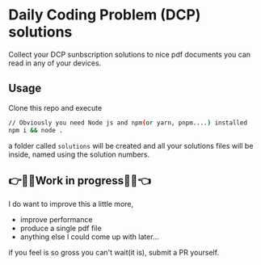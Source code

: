 # Daily Coding Problem (DCP) solutions

Collect your DCP sunbscription solutions to nice pdf documents you can read in any of your devices.


## Usage

Clone this repo and execute
``` bash
// Obviously you need Node js and npm(or yarn, pnpm....) installed 
npm i && node .
```
a folder called `solutions` will be created and all your solutions files will be inside, named using the solution numbers. 

## :point_right::see_no_evil::construction_worker:Work in progress:construction_worker::see_no_evil::point_left:

I do want to improve this a little more,

- improve performance
- produce a single pdf file
- anything else I could come up with later...

 if you feel is so gross you can't wait(it is), submit a PR yourself.
